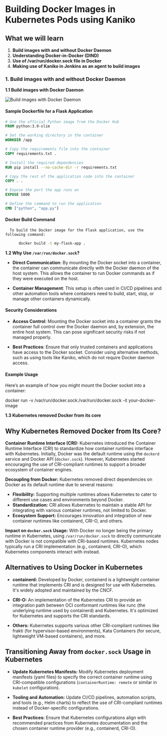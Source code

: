 # Building Docker Images in Kubernetes Pods using Kaniko

## What we will learn

1. **Build images with and without Docker Daemon**
2. **Understanding Docker-in-Docker (DIND)**
3. **Use of /var/run/docker.sock file in Docker**
4. **Making use of Kaniko in Jenkins as an agent to build images**


### 1. Build images with and without Docker Daemon

**1.1 Build images with Docker Daemon**

![Build images with Docker Daemon](https://miro.medium.com/v2/resize:fit:1400/1*mMwScMsMUafCPs9iwP060Q.png)

#### Sample Dockerfile for a Flask Application

```Dockerfile
# Use the official Python image from the Docker Hub
FROM python:3.9-slim

# Set the working directory in the container
WORKDIR /app

# Copy the requirements file into the container
COPY requirements.txt .

# Install the required dependencies
RUN pip install --no-cache-dir -r requirements.txt

# Copy the rest of the application code into the container
COPY . .

# Expose the port the app runs on
EXPOSE 5000

# Define the command to run the application
CMD ["python", "app.py"]
```
#### Docker Build Command
      To build the Docker image for the Flask application, use the following command:
      
```sh
      docker build -t my-flask-app .
```

**1.2  Why Use `/var/run/docker.sock`?**

- **Direct Communication**: By mounting the Docker socket into a container, the container can communicate directly with the Docker daemon of the host system. This allows the container to run Docker commands as if they were executed on the host.

- **Container Management**: This setup is often used in CI/CD pipelines and other automation tools where containers need to build, start, stop, or manage other containers dynamically.

#### Security Considerations

- **Access Control**: Mounting the Docker socket into a container grants the container full control over the Docker daemon and, by extension, the entire host system. This can pose significant security risks if not managed properly.

- **Best Practices**: Ensure that only trusted containers and applications have access to the Docker socket. Consider using alternative methods, such as using tools like Kaniko, which do not require Docker daemon access.

#### Example Usage

Here’s an example of how you might mount the Docker socket into a container:

docker run -v /var/run/docker.sock:/var/run/docker.sock -it your-docker-image

**1.3  Kubernetes removed Docker from its core**

## Why Kubernetes Removed Docker from Its Core?

**Container Runtime Interface (CRI):** Kubernetes introduced the Container Runtime Interface (CRI) to standardize how container runtimes interface with Kubernetes. Initially, Docker was the default runtime using the `dockerd` service and Docker API (`docker.sock`). However, Kubernetes started encouraging the use of CRI-compliant runtimes to support a broader ecosystem of container engines.

**Decoupling from Docker:** Kubernetes removed direct dependencies on Docker as its default runtime due to several reasons:
- **Flexibility:** Supporting multiple runtimes allows Kubernetes to cater to different use cases and environments beyond Docker.
- **Standardization:** CRI allows Kubernetes to maintain a stable API for integrating with various container runtimes, not limited to Docker.
- **Ecosystem Support:** Encourages innovation and integration of new container runtimes like containerd, CRI-O, and others.

**Impact on `docker.sock` Usage:** With Docker no longer being the primary runtime in Kubernetes, using `/var/run/docker.sock` to directly communicate with Docker is not compatible with CRI-based runtimes. Kubernetes nodes typically run a CRI implementation (e.g., containerd, CRI-O), which Kubernetes components interact with instead.

## Alternatives to Using Docker in Kubernetes

- **containerd:** Developed by Docker, containerd is a lightweight container runtime that implements CRI and is designed for use with Kubernetes. It's widely adopted and maintained by the CNCF.

- **CRI-O:** An implementation of the Kubernetes CRI to provide an integration path between OCI conformant runtimes like runc (the underlying runtime used by containerd) and Kubernetes. It's optimized for Kubernetes and supports the CRI standards.

- **Others:** Kubernetes supports various other CRI-compliant runtimes like frakti (for hypervisor-based environments), Kata Containers (for secure, lightweight VM-based containers), and more.

## Transitioning Away from `docker.sock` Usage in Kubernetes

- **Update Kubernetes Manifests:** Modify Kubernetes deployment manifests (yaml files) to specify the correct container runtime using CRI-compatible configurations (`containerRuntime: remote` or similar in `kubelet` configuration).

- **Tooling and Automation:** Update CI/CD pipelines, automation scripts, and tools (e.g., Helm charts) to reflect the use of CRI-compliant runtimes instead of Docker-specific configurations.

- **Best Practices:** Ensure that Kubernetes configurations align with recommended practices from Kubernetes documentation and the chosen container runtime provider (e.g., containerd, CRI-O).


    

